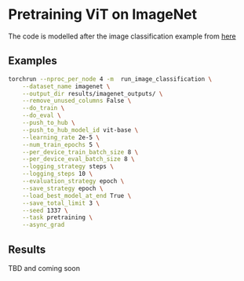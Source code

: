 # Pretraining ViT on ImageNet
The code is modelled after the image classification example from [here](https://github.com/huggingface/transformers/tree/main/examples/pytorch/image-classification)

## Examples
```bash
torchrun --nproc_per_node 4 -m  run_image_classification \
    --dataset_name imagenet \
    --output_dir results/imagenet_outputs/ \
    --remove_unused_columns False \
    --do_train \
    --do_eval \
    --push_to_hub \
    --push_to_hub_model_id vit-base \
    --learning_rate 2e-5 \
    --num_train_epochs 5 \
    --per_device_train_batch_size 8 \
    --per_device_eval_batch_size 8 \
    --logging_strategy steps \
    --logging_steps 10 \
    --evaluation_strategy epoch \
    --save_strategy epoch \
    --load_best_model_at_end True \
    --save_total_limit 3 \
    --seed 1337 \
    --task pretraining \
    --async_grad
```

## Results
TBD and coming soon